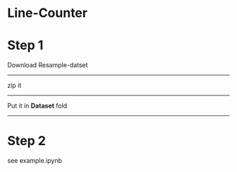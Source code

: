 # Line-Counter
# Step 1
Download Resample-datset  
***
zip it  
***
Put it in **Dataset** fold  
***
# Step 2
see example.ipynb
